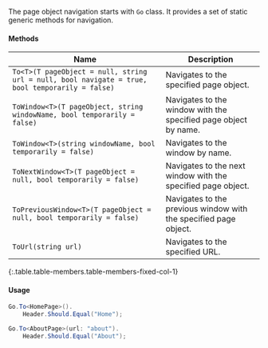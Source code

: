 The page object navigation starts with `Go` class. It provides a set of static generic methods for navigation.

#### Methods

Name | Description
---- | -----------
`To<T>(T pageObject = null, string url = null, bool navigate = true, bool temporarily = false)` | Navigates to the specified page object.
`ToWindow<T>(T pageObject, string windowName, bool temporarily = false)` | Navigates to the window with the specified page object by name.
`ToWindow<T>(string windowName, bool temporarily = false)` | Navigates to the window by name.
`ToNextWindow<T>(T pageObject = null, bool temporarily = false)` | Navigates to the next window with the specified page object.
`ToPreviousWindow<T>(T pageObject = null, bool temporarily = false)` | Navigates to the previous window with the specified page object.
`ToUrl(string url)` | Navigates to the specified URL.
{:.table.table-members.table-members-fixed-col-1}

#### Usage

```cs
Go.To<HomePage>().
    Header.Should.Equal("Home");

Go.To<AboutPage>(url: "about").
    Header.Should.Equal("About");
```